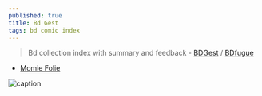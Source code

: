 ```yaml
---
published: true
title: Bd Gest
tags: bd comic index
---
```

> Bd collection index with summary and feedback - [BDGest](https://www.bdgest.com/) / [BDfugue](https://www.bdfugue.com/)

- [Momie Folie](https://www.momie.fr/)

![caption](https://www.benzinemag.net/wp-content/uploads/2020/09/Donjon-Antipodes-Rubeus-Khan-MEA.jpg)
